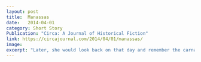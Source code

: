 ```yaml
---
layout: post
title:  Manassas
date:   2014-04-01
category: Short Story
Publication: "Circa: A Journal of Historical Fiction"
link: https://circajournal.com/2014/04/01/manassas/
image:
excerpt: "Later, she would look back on that day and remember the carnage, the broken men with mangled bodies who staggered past and scared her half to death."
---
```

